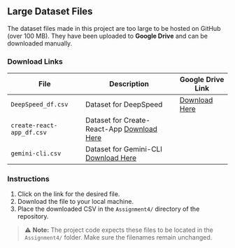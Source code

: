## Large Dataset Files

The dataset files made in this project are too large to be hosted on GitHub (over 100 MB). They have been uploaded to **Google Drive** and can be downloaded manually.  

### Download Links

| File | Description | Google Drive Link |
|------|-------------|-----------------|
| `DeepSpeed_df.csv` | Dataset for DeepSpeed | [Download Here](https://drive.google.com/file/d/1nEAeJNsm0wJ1aF_89HEdObfGxTgUyYI9/view?usp=sharing) |
| `create-react-app_df.csv` | Dataset for Create-React-App [Download Here](https://drive.google.com/file/d/1hUo6gdq2mctdFuIr5a8TR5w8zCE7UP2M/view?usp=sharing) |
| `gemini-cli.csv` | Dataset for Gemini-CLI [Download Here](https://drive.google.com/file/d/1so91zF7hwWwu41JhlLb61ZuqV4YvgHFQ/view?usp=drive_link) |

### Instructions

1. Click on the link for the desired file.  
2. Download the file to your local machine.  
3. Place the downloaded CSV in the `Assignment4/` directory of the repository.  

> ⚠️ **Note:** The project code expects these files to be located in the `Assignment4/` folder. Make sure the filenames remain unchanged.
